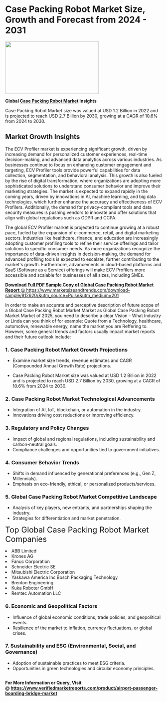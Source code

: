 <H1>Case Packing Robot Market Size, Growth and Forecast from 2024 - 2031</H1><img class="aligncenter size-medium wp-image-584254" src="https://thirdeyenews.in/wp-content/uploads/2024/09/Global-Market-Research-300x168.jpeg" alt="" width="300" height="168" /><p><strong>Global&nbsp;<a href="https://www.marketsizeandtrends.com/download-sample/812620/&amp;utm_source=Pulse&amp;utm_medium=201">Case Packing Robot Market</a> Insights</strong></p><p>Case Packing Robot Market size was valued at USD 1.2 Billion in 2022 and is projected to reach USD 2.7 Billion by 2030, growing at a CAGR of 10.6% from 2024 to 2030.</p><p><h2>Market Growth Insights</h2> <p>The ECV Profiler market is experiencing significant growth, driven by increasing demand for personalized customer experiences, real-time decision-making, and advanced data analytics across various industries. As businesses continue to focus on enhancing customer engagement and targeting, ECV Profiler tools provide powerful capabilities for data collection, segmentation, and behavioral analysis. This growth is also fueled by the rise of digital transformation, where organizations are adopting more sophisticated solutions to understand consumer behavior and improve their marketing strategies. The market is expected to expand rapidly in the coming years, driven by innovations in AI, machine learning, and big data technologies, which further enhance the accuracy and effectiveness of ECV Profilers. Additionally, the demand for privacy-compliant tools and data security measures is pushing vendors to innovate and offer solutions that align with global regulations such as GDPR and CCPA.</p> <p><a href="#"></a></p> <p>The global ECV Profiler market is projected to continue growing at a robust pace, fueled by the expansion of e-commerce, retail, and digital marketing sectors. Industries like healthcare, finance, and education are increasingly adopting customer profiling tools to refine their service offerings and tailor solutions to specific consumer needs. As more organizations recognize the importance of data-driven insights in decision-making, the demand for advanced profiling tools is expected to escalate, further contributing to the market's growth. Furthermore, advancements in cloud-based platforms and SaaS (Software as a Service) offerings will make ECV Profilers more accessible and scalable for businesses of all sizes, including SMEs.</p> <p><a href="#"></p><p><span class=""><strong>Download Full PDF Sample Copy of Global Case Packing Robot Market Report</strong> @ <a href="https://www.marketsizeandtrends.com/download-sample/812620/&amp;utm_source=Pulse&amp;utm_medium=201" target="_blank">https://www.marketsizeandtrends.com/download-sample/812620/&amp;utm_source=Pulse&amp;utm_medium=201</a></span></p><p>In order to make an accurate and perceptive description of future scope of a Global&nbsp;Case Packing Robot Market Market as Global&nbsp;Case Packing Robot Market Market of 2025, you need to describe a clear Vision &ndash; What Industry or Linda can you think of for example: Quote from a Technology, healthcare, automotive, renewable energy, name the market you are Reffering to. However, some general trends and factors usually impact market reports and their future outlook include:</p><h3>1.&nbsp;<strong>Case Packing Robot Market Growth Projections</strong></h3><ul><li>Examine market size trends, revenue estimates and CAGR (Compounded Annual Growth Rate) projections.</li><li><p>Case Packing Robot Market size was valued at USD 1.2 Billion in 2022 and is projected to reach USD 2.7 Billion by 2030, growing at a CAGR of 10.6% from 2024 to 2030.</p></li></ul><h3>2.&nbsp;<strong>Case Packing Robot Market Technological Advancements</strong></h3><ul><li>Integration of AI, IoT, blockchain, or automation in the industry.</li><li>Innovations driving cost reductions or improving efficiency.</li></ul><h3>3.&nbsp;<strong>Regulatory and Policy Changes</strong></h3><ul><li>Impact of global and regional regulations, including sustainability and carbon-neutral goals.</li><li>Compliance challenges and opportunities tied to government initiatives.</li></ul><h3>4.&nbsp;<strong>Consumer Behavior Trends</strong></h3><ul><li>Shifts in demand influenced by generational preferences (e.g., Gen Z, Millennials).</li><li>Emphasis on eco-friendly, ethical, or personalized products/services.</li></ul><h3>5.&nbsp;<strong>Global Case Packing Robot Market Competitive Landscape</strong></h3><ul><li>Analysis of key players, new entrants, and partnerships shaping the industry.</li><li>Strategies for differentiation and market penetration.</li></ul><p data-pm-slice="1 1 []"><span style="color: inherit; font-family: inherit; font-size: 25px;">Top Global Case Packing Robot Market Companies</span></p><div class="" data-test-id=""><p><li>ABB Limited</li><li> Krones AG</li><li> Fanuc Corporation</li><li> Schneider Electric SE</li><li> Mitsubishi Electric Corporation</li><li> Yaskawa America Inc Bosch Packaging Technology</li><li> Brenton Engineering</li><li> Kuka Roboter GmbH</li><li> Remtec Automation LLC</li></p></div><h3>6.&nbsp;<strong>Economic and Geopolitical Factors</strong></h3><ul><li>Influence of global economic conditions, trade policies, and geopolitical events.</li><li>Resilience of the market to inflation, currency fluctuations, or global crises.</li></ul><h3>7.&nbsp;<strong>Sustainability and ESG (Environmental, Social, and Governance)</strong></h3><ul><li>Adoption of sustainable practices to meet ESG criteria.</li><li>Opportunities in green technologies and circular economy principles.</li></ul><h2><strong style="font-size: 14px;">For More Information or Query, Visit @&nbsp;</strong><a style="background-color: #ffffff; font-size: 14px;" href="https://www.marketsizeandtrends.com/report/case-packing-robot-market/" target="_blank">https://www.verifiedmarketreports.com/product/airport-passenger-boarding-bridge-market</a></h2>
